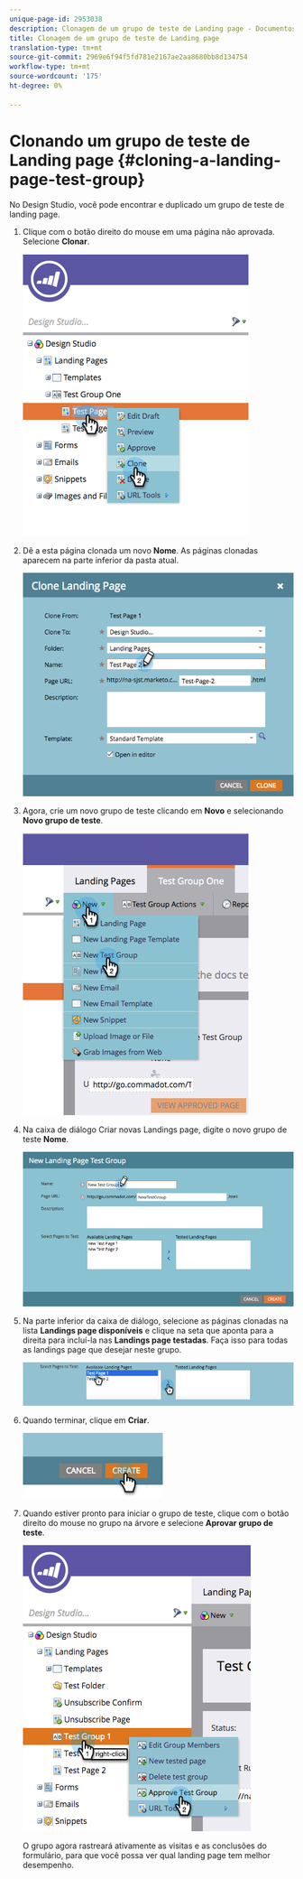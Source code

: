 ```yaml
---
unique-page-id: 2953038
description: Clonagem de um grupo de teste de Landing page - Documentos do Marketing - Documentação do produto
title: Clonagem de um grupo de teste de Landing page
translation-type: tm+mt
source-git-commit: 2969e6f94f5fd781e2167ae2aa8680bb8d134754
workflow-type: tm+mt
source-wordcount: '175'
ht-degree: 0%

---
```



# Clonando um grupo de teste de Landing page {#cloning-a-landing-page-test-group}

No Design Studio, você pode encontrar e duplicado um grupo de teste de landing page.

1. Clique com o botão direito do mouse em uma página não aprovada. Selecione **Clonar**.

   ![](assets/image2015-4-27-15-3a11-3a24.png)

1. Dê a esta página clonada um novo **Nome**. As páginas clonadas aparecem na parte inferior da pasta atual.

   ![](assets/image2015-4-27-16-3a10-3a10.png)

1. Agora, crie um novo grupo de teste clicando em **Novo** e selecionando **Novo grupo de teste**.

   ![](assets/image2015-4-27-15-3a49-3a54.png)

1. Na caixa de diálogo Criar novas Landings page, digite o novo grupo de teste **Nome**.

   ![](assets/image2015-4-27-15-3a58-3a13.png)

1. Na parte inferior da caixa de diálogo, selecione as páginas clonadas na lista **Landings page disponíveis** e clique na seta que aponta para a direita para incluí-la nas **Landings page testadas**. Faça isso para todas as landings page que desejar neste grupo.

   ![](assets/image2015-4-27-16-3a3-3a22.png)

1. Quando terminar, clique em **Criar**.

   ![](assets/image2015-4-27-16-3a7-3a50.png)

1. Quando estiver pronto para iniciar o grupo de teste, clique com o botão direito do mouse no grupo na árvore e selecione **Aprovar grupo de teste**.

   ![](assets/image2015-4-27-16-3a19-3a10.png)

   O grupo agora rastreará ativamente as visitas e as conclusões do formulário, para que você possa ver qual landing page tem melhor desempenho.
